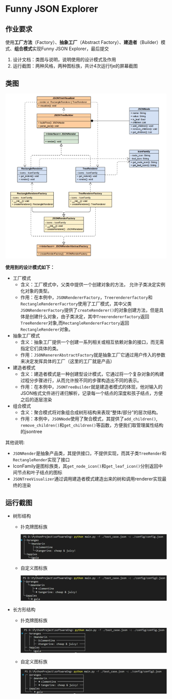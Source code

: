 # **Funny JSON Explorer** 

## 作业要求

使用**工厂方法**（Factory）、**抽象工厂**（Abstract Factory）、**建造者**（Builder）模式、**组合模式**实现Funny JSON Explorer，最后提交

1. 设计文档：类图与说明，说明使用的设计模式及作用
2. 运行截图：两种风格，两种图标族，共计4次运行fje的屏幕截图

## 类图

![UML](./figure/UML.png)

**使用到的设计模式如下：**

- 工厂模式
  - 含义：工厂模式中，父类中提供一个创建对象的方法， 允许子类决定实例化对象的类型。
  - 作用：在本例中，`JSONRendererFactory`，`Treerendererfactory`和`RectangleRendererFacrtory`使用了工厂模式，其中父类`JSONRendererFactory`提供了`createRenderer()`的对象创建方法，但是具体是创建什么对象，由子类决定，其中`Treerendererfactory`返回`TreeRenderer`对象,而`RectangleRendererFacrtory`返回`RectangleRenderer`对象。
- 抽象工厂模式
  - 含义：抽象工厂提供一个创建一系列相关或相互依赖对象的接口，而无需指定它们具体的类。
  - 作用：`JSONRenererAbstractFactory`就是抽象工厂它通过用户传入的参数来决定发挥具体的工厂（这里的工厂就是产品）
- 建造者模式
  - 含义：建造者模式是一种创建型设计模式，它通过将一个复杂对象的构建过程分步骤进行，从而允许按不同的步骤构造出不同的表示。
  - 作用：在本例中，`JSONTreeBuilder`就是建造者模式的体现，他对输入的JSON格式文件进行递归解析，记录每一个结点的深度和孩子结点，方便之后的逐层渲染
- 组合模式
  - 含义：聚合模式将对象组合成树形结构来表现“整体/部分”的层次结构。
  - 作用：本例中，`JSONNode`使用了聚合模式，其提供了`add_children()`, `remove_children()`和`get_children()`等函数，方便我们取管理属性结构的jsontree



其他说明:

- `JSONRender`是抽象产品类，其提供接口，不提供实现，而其子类`TreeRender`和`RectangleRender`实现了接口
- IconFamily是图标族类，其`get_node_icon()`和`get_leaf_icon()`分别返回中间节点和叶子结点的图标
- `JSONTreeVisualizer`通过调用建造者模式建造出来的树和调用renderer实现最终的渲染

## 运行截图

- 树形结构

  - 扑克牌图标族

    ![poker-tree](./figure/poker-tree.png)

  - 自定义图标族

    ![shape-tree](./figure/shape-tree.png)

- 长方形结构

  - 扑克牌图标族

    ![poker-rectangle](./figure/poker-rectangle.png)

  - 自定义图标族

    ![shape-tree](./figure/shape-rectangle.png)

    
